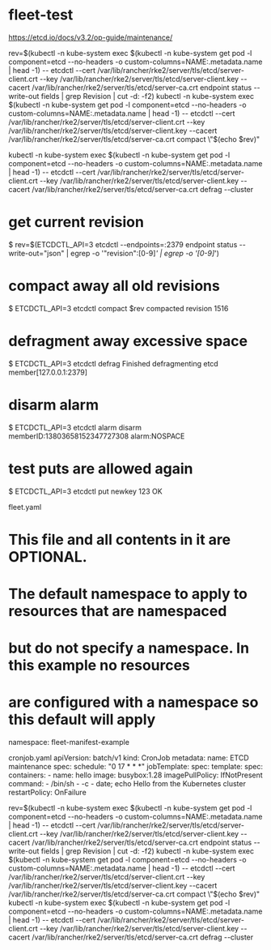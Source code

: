 # fleet-test

https://etcd.io/docs/v3.2/op-guide/maintenance/

rev=$(kubectl -n kube-system exec $(kubectl -n kube-system get pod -l component=etcd --no-headers -o custom-columns=NAME:.metadata.name | head -1) -- etcdctl --cert /var/lib/rancher/rke2/server/tls/etcd/server-client.crt --key /var/lib/rancher/rke2/server/tls/etcd/server-client.key --cacert /var/lib/rancher/rke2/server/tls/etcd/server-ca.crt endpoint status --write-out fields | grep Revision | cut -d: -f2)
kubectl -n kube-system exec $(kubectl -n kube-system get pod -l component=etcd --no-headers -o custom-columns=NAME:.metadata.name | head -1) -- etcdctl --cert /var/lib/rancher/rke2/server/tls/etcd/server-client.crt --key /var/lib/rancher/rke2/server/tls/etcd/server-client.key --cacert /var/lib/rancher/rke2/server/tls/etcd/server-ca.crt compact \"$(echo $rev)\"

kubectl -n kube-system exec $(kubectl -n kube-system get pod -l component=etcd --no-headers -o custom-columns=NAME:.metadata.name | head -1) -- etcdctl --cert /var/lib/rancher/rke2/server/tls/etcd/server-client.crt --key /var/lib/rancher/rke2/server/tls/etcd/server-client.key --cacert /var/lib/rancher/rke2/server/tls/etcd/server-ca.crt defrag --cluster

# get current revision
$ rev=$(ETCDCTL_API=3 etcdctl --endpoints=:2379 endpoint status --write-out="json" | egrep -o '"revision":[0-9]*' | egrep -o '[0-9]*')
# compact away all old revisions
$ ETCDCTL_API=3 etcdctl compact $rev
compacted revision 1516
# defragment away excessive space
$ ETCDCTL_API=3 etcdctl defrag
Finished defragmenting etcd member[127.0.0.1:2379]
# disarm alarm
$ ETCDCTL_API=3 etcdctl alarm disarm
memberID:13803658152347727308 alarm:NOSPACE
# test puts are allowed again
$ ETCDCTL_API=3 etcdctl put newkey 123
OK


fleet.yaml
# This file and all contents in it are OPTIONAL.

# The default namespace to apply to resources that are namespaced
# but do not specify a namespace.  In this example no resources
# are configured with a namespace so this default will apply
namespace: fleet-manifest-example

cronjob.yaml
apiVersion: batch/v1
kind: CronJob
metadata:
  name: ETCD maintenance
spec:
  schedule: "0 17 * * *"
  jobTemplate:
    spec:
      template:
        spec:
          containers:
          - name: hello
            image: busybox:1.28
            imagePullPolicy: IfNotPresent
            command:
            - /bin/sh
            - -c
            - date; echo Hello from the Kubernetes cluster
          restartPolicy: OnFailure
         
rev=$(kubectl -n kube-system exec $(kubectl -n kube-system get pod -l component=etcd --no-headers -o custom-columns=NAME:.metadata.name | head -1) -- etcdctl --cert /var/lib/rancher/rke2/server/tls/etcd/server-client.crt --key /var/lib/rancher/rke2/server/tls/etcd/server-client.key --cacert /var/lib/rancher/rke2/server/tls/etcd/server-ca.crt endpoint status --write-out fields | grep Revision | cut -d: -f2)
kubectl -n kube-system exec $(kubectl -n kube-system get pod -l component=etcd --no-headers -o custom-columns=NAME:.metadata.name | head -1) -- etcdctl --cert /var/lib/rancher/rke2/server/tls/etcd/server-client.crt --key /var/lib/rancher/rke2/server/tls/etcd/server-client.key --cacert /var/lib/rancher/rke2/server/tls/etcd/server-ca.crt compact \"$(echo $rev)\"
kubectl -n kube-system exec $(kubectl -n kube-system get pod -l component=etcd --no-headers -o custom-columns=NAME:.metadata.name | head -1) -- etcdctl --cert /var/lib/rancher/rke2/server/tls/etcd/server-client.crt --key /var/lib/rancher/rke2/server/tls/etcd/server-client.key --cacert /var/lib/rancher/rke2/server/tls/etcd/server-ca.crt defrag --cluster